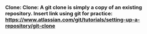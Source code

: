 ### **Clone**: Clone: A git clone is simply a copy of an existing repository. Insert link using git for practice: https://www.atlassian.com/git/tutorials/setting-up-a-repository/git-clone
